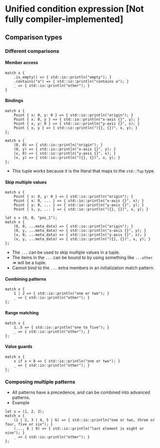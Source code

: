 # Unified condition expression [Not fully compiler-implemented]

## Comparison types
### Different comparisons
#### Member access
```s++
match x {
    .is_empty() => { std::io::println("empty"); }
    .contains("a") => { std::io::println("contains a"); }
    _ => { std::io::println("other"); }
}
```

#### Bindings
```s++
match x {
    Point { x: 0, y: 0 } => { std::io::println("origin"); }
    Point { x: 0, y } => { std::io::println("x-axis {}", y); }
    Point { x, y: 0 } => { std::io::println("y-axis {}", x); }
    Point { x, y } => { std::io::println("({}, {})", x, y); }
};
```
```s++
match x {
    (0, 0) => { std::io::println("origin"); }
    (0, y) => { std::io::println("x-axis {}", y); }
    (x, 0) => { std::io::println("y-axis {}", x); }
    (x, y) => { std::io::println("({}, {})", x, y); }
};
```
- This tuple works because it is the literal that maps to the `std::Tup` type.

#### Skip multiple values
```s++
match x {
    Point { x: 0, y: 0 } => { std::io::println("origin"); }
    Point { x: 0, ... } => { std::io::println("x-axis {}", x); }
    Point { y: 0, ... } => { std::io::println("y-axis {}", y); }
    Point { x, y, ... } => { std::io::println("({}, {})", x, y); }
```
```s++
let x = (0, 0, "pos_1");
match x {
    (0, 0, ...meta_data) => { std::io::println("origin"); }
    (0, y, ...meta_data) => { std::io::println("x-axis {}", y); }
    (x, 0, ...meta_data) => { std::io::println("y-axis {}", x); }
    (x, y, ...meta_data) => { std::io::println("({}, {})", x, y); }
};
```
- The `...` can be used to skip multiple values in a tuple.
- The items in the `...` can be bound to by using something like `...other` => will be a tuple.
- Cannot bind to the `...` extra members in an initialization match pattern.

#### Combining patterns
```s++
match x {
    1 | 2 => { std::io::println("one or two"); }
    _ => { std::io::println("other"); }
};
```

#### Range matching
```s++
match x {
    1..5 => { std::io::println("one to five"); }
    _ => { std::io::println("other"); }
};
```

#### Value guards
```s++
match x {
    x if x > 0 => { std::io::println("one or two"); }
    _ => { std::io::println("other"); }
};
```

### Composing multiple patterns
- All patterns have a precedence, and can be combined into advanced patterns.
- Example

```s++
let x = (1, 2, 3);
match x {
    (1 | 2, 3 | 4, 5 | 6) => { std::io::println("one or two, three or four, five or six"); }
    (..., 8 | 9) => { std::io::println("last element is eight or nine"); }
    _ => { std::io::println("other"); }
};
```

